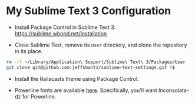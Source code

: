 My Sublime Text 3 Configuration
===============================

* Install Package Control in Sublime Text 3:
https://sublime.wbond.net/installation

* Close Sublime Text, remove its `User` directory, and clone the repository
in its place.
```bash
rm -rf ~/Library/Application\ Support/Sublime\ Text\ 3/Packages/User
git clone git@github.com:jeffshantz/sublime-text-settings.git !$
```

* Install the Railscasts theme using Package Control.

* Powerline fonts are available [here](https://github.com/Lokaltog/powerline-fonts).
  Specifically, you'll want Inconsolata-dz for Powerline.

